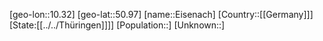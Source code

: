 ﻿---
location: [50.97,10.32]
type: City
tags:
- geo/City


SpocWebEntityId: 30004
isDeleted: false
confidential: public

---
[geo-lon::10.32]
[geo-lat::50.97]
[name::Eisenach]
[Country::[[Germany]]]
[State:[[../../Thüringen]]]]
[Population::]
[Unknown::]

